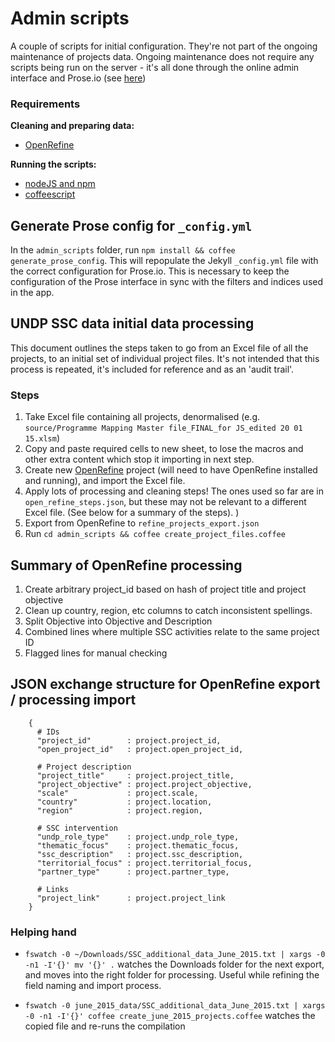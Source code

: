 # Admin scripts

A couple of scripts for initial configuration. They're not part of the ongoing maintenance of projects data. Ongoing maintenance does not require any scripts being run on the server - it's all done through the online admin interface and Prose.io (see [here](../docs/manage.md))


### Requirements

**Cleaning and preparing data:**

- [OpenRefine](http://openrefine.org)

**Running the scripts:**

- [nodeJS and npm](http://nodejs.org)
- [coffeescript](http://coffeescript.org)

## Generate Prose config for `_config.yml`

In the `admin_scripts` folder, run `npm install && coffee generate_prose_config`. This will repopulate the Jekyll `_config.yml` file with the correct configuration for Prose.io. This is necessary to keep the configuration of the Prose interface in sync with the filters and indices used in the app.


## UNDP SSC data initial data processing

This document outlines the steps taken to go from an Excel file of all the projects, to an initial set of individual project files. It's not intended that this process is repeated, it's included for reference and as an 'audit trail'.


### Steps
1. Take Excel file containing all projects, denormalised (e.g. `source/Programme Mapping Master file_FINAL_for JS_edited 20 01 15.xlsm`)
2. Copy and paste required cells to new sheet, to lose the macros and other extra content which stop it importing in next step.
3. Create new [OpenRefine](http://openrefine.org) project (will need to have OpenRefine installed and running), and import the Excel file.
4. Apply lots of processing and cleaning steps! The ones used so far are in `open_refine_steps.json`, but these may not be relevant to a different Excel file. (See below for a summary of the steps).
)
5. Export from OpenRefine to `refine_projects_export.json`
6. Run `cd admin_scripts && coffee create_project_files.coffee`


## Summary of OpenRefine processing

1. Create arbitrary project_id based on hash of project title and project objective
2. Clean up country, region, etc columns to catch inconsistent spellings.
3. Split Objective into Objective and Description
4. Combined lines where multiple SSC activities relate to the same project ID
5. Flagged lines for manual checking


## JSON exchange structure for OpenRefine export / processing import
```
    {
      # IDs
      "project_id"        : project.project_id,
      "open_project_id"   : project.open_project_id,

      # Project description
      "project_title"     : project.project_title,
      "project_objective" : project.project_objective,
      "scale"             : project.scale,
      "country"           : project.location,
      "region"            : project.region,

      # SSC intervention
      "undp_role_type"    : project.undp_role_type,
      "thematic_focus"    : project.thematic_focus,
      "ssc_description"   : project.ssc_description,
      "territorial_focus" : project.territorial_focus,
      "partner_type"      : project.partner_type,

      # Links
      "project_link"      : project.project_link
    }
```

### Helping hand

- `fswatch -0 ~/Downloads/SSC_additional_data_June_2015.txt | xargs -0 -n1
-I'{}' mv '{}' .` watches the Downloads folder for the next export, and
moves into the right folder for processing. Useful while refining the
field naming and import process.

- `fswatch -0 june_2015_data/SSC_additional_data_June_2015.txt | xargs -0 -n1 -I'{}' coffee create_june_2015_projects.coffee` watches the copied file and re-runs the compilation
